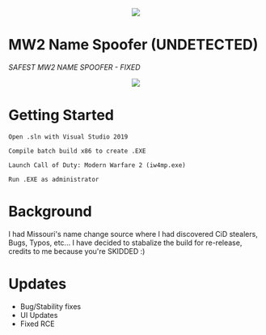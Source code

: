 <p align="center">
	<tr>
		<td align="center" style="padding=0;width=50%;">
			<img src="https://i.imgur.com/cnZmQo4.png" />
		</td>
	</tr>
	<tr>
		
# MW2 Name Spoofer (UNDETECTED)

*SAFEST MW2 NAME SPOOFER - FIXED*

<p align="center">
	<tr>
		<td align="center" style="padding=0;width=50%;">
			<img src="https://i.imgur.com/4Wi6PRE.png" />
		</td>
	</tr>
	<tr>
    

# Getting Started
    
`Open .sln with Visual Studio 2019`

`Compile batch build x86 to create .EXE`
		
`Launch Call of Duty: Modern Warfare 2 (iw4mp.exe)`
		
`Run .EXE as administrator`

		
# Background
    
I had Missouri's name change source where I had discovered CiD stealers, Bugs, Typos, etc... I have decided to stabalize the build for re-release, credits to me because you're SKIDDED :)

# Updates

- Bug/Stability fixes
- UI Updates
- Fixed RCE
